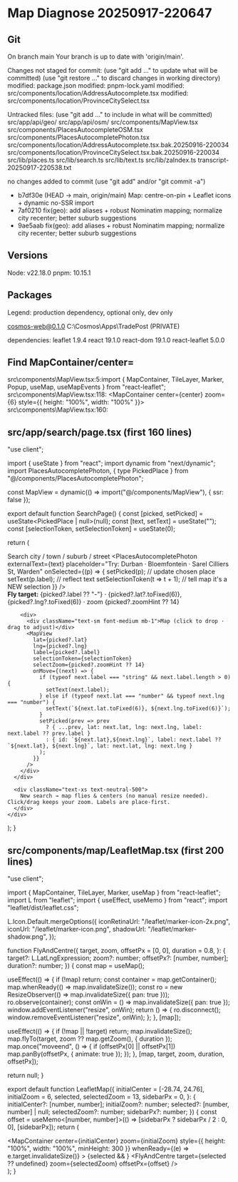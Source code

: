 # Map Diagnose 20250917-220647

## Git
On branch main
Your branch is up to date with 'origin/main'.

Changes not staged for commit:
  (use "git add <file>..." to update what will be committed)
  (use "git restore <file>..." to discard changes in working directory)
	modified:   package.json
	modified:   pnpm-lock.yaml
	modified:   src/components/location/AddressAutocomplete.tsx
	modified:   src/components/location/ProvinceCitySelect.tsx

Untracked files:
  (use "git add <file>..." to include in what will be committed)
	src/app/api/geo/
	src/app/api/osm/
	src/components/MapView.tsx
	src/components/PlacesAutocompleteOSM.tsx
	src/components/PlacesAutocompletePhoton.tsx
	src/components/location/AddressAutocomplete.tsx.bak.20250916-220034
	src/components/location/ProvinceCitySelect.tsx.bak.20250916-220034
	src/lib/places.ts
	src/lib/search.ts
	src/lib/text.ts
	src/lib/zaIndex.ts
	transcript-20250917-220538.txt

no changes added to commit (use "git add" and/or "git commit -a")

* b7df30e (HEAD -> main, origin/main) Map: centre-on-pin + Leaflet icons + dynamic no-SSR import
* 7af0210 fix(geo): add aliases + robust Nominatim mapping; normalize city recenter; better suburb suggestions
* 9ae5aab fix(geo): add aliases + robust Nominatim mapping; normalize city recenter; better suburb suggestions


## Versions
Node: v22.18.0
pnpm: 10.15.1

## Packages
Legend: production dependency, optional only, dev only

cosmos-web@0.1.0 C:\Cosmos\Apps\TradePost (PRIVATE)

dependencies:
leaflet 1.9.4
react 19.1.0
react-dom 19.1.0
react-leaflet 5.0.0


## Find MapContainer/center=

src\components\MapView.tsx:5:import { MapContainer, TileLayer, Marker, Popup, useMap, useMapEvents } from "react-leaflet";
src\components\MapView.tsx:118:      <MapContainer center={center} zoom={6} style={{ height: "100%", width: "100%" }}>
src\components\MapView.tsx:160:      </MapContainer>



## src/app/search/page.tsx (first 160 lines)
"use client";

import { useState } from "react";
import dynamic from "next/dynamic";
import PlacesAutocompletePhoton, { type PickedPlace } from "@/components/PlacesAutocompletePhoton";

const MapView = dynamic(() => import("@/components/MapView"), { ssr: false });

export default function SearchPage() {
  const [picked, setPicked] = useState<PickedPlace | null>(null);
  const [text, setText] = useState<string>("");
  const [selectionToken, setSelectionToken] = useState(0);

  return (
    <div className="min-h-screen p-6 flex flex-col items-center gap-6">
      <div className="w-full max-w-3xl grid md:grid-cols-2 gap-6">
        <div>
          <label className="block text-sm font-medium mb-1">Search city / town / suburb / street</label>
          <PlacesAutocompletePhoton
            externalText={text}
            placeholder="Try: Durban · Bloemfontein · Sarel Cilliers St, Warden"
            onSelected={(p) => {
              setPicked(p);           // update chosen place
              setText(p.label);       // reflect text
              setSelectionToken(t => t + 1); // tell map it's a NEW selection
            }}
          />
          <div className="mt-2 text-[11px] text-neutral-600">
            <b>Fly target:</b> {picked?.label ?? "-"} · {picked?.lat?.toFixed(6)}, {picked?.lng?.toFixed(6)} · zoom {picked?.zoomHint ?? 14}
          </div>
        </div>

        <div>
          <div className="text-sm font-medium mb-1">Map (click to drop · drag to adjust)</div>
          <MapView
            lat={picked?.lat}
            lng={picked?.lng}
            label={picked?.label}
            selectionToken={selectionToken}
            selectZoom={picked?.zoomHint ?? 14}
            onMove={(next) => {
              if (typeof next.label === "string" && next.label.length > 0) {
                setText(next.label);
              } else if (typeof next.lat === "number" && typeof next.lng === "number") {
                setText(`${next.lat.toFixed(6)}, ${next.lng.toFixed(6)}`);
              }
              setPicked(prev => prev
                ? { ...prev, lat: next.lat, lng: next.lng, label: next.label ?? prev.label }
                : { id: `${next.lat},${next.lng}`, label: next.label ?? `${next.lat}, ${next.lng}`, lat: next.lat, lng: next.lng }
              );
            }}
          />
        </div>
      </div>

      <div className="text-xs text-neutral-500">
        New search → map flies & centers (no manual resize needed). Click/drag keeps your zoom. Labels are place-first.
      </div>
    </div>
  );
}


## src/components/map/LeafletMap.tsx (first 200 lines)
"use client";

import { MapContainer, TileLayer, Marker, useMap } from "react-leaflet";
import L from "leaflet";
import { useEffect, useMemo } from "react";
import "leaflet/dist/leaflet.css";

L.Icon.Default.mergeOptions({
  iconRetinaUrl: "/leaflet/marker-icon-2x.png",
  iconUrl: "/leaflet/marker-icon.png",
  shadowUrl: "/leaflet/marker-shadow.png",
});

function FlyAndCentre({
  target,
  zoom,
  offsetPx = [0, 0],
  duration = 0.8,
}: {
  target?: L.LatLngExpression;
  zoom?: number;
  offsetPx?: [number, number];
  duration?: number;
}) {
  const map = useMap();

  useEffect(() => {
    if (!map) return;
    const container = map.getContainer();
    map.whenReady(() => map.invalidateSize());
    const ro = new ResizeObserver(() => map.invalidateSize({ pan: true }));
    ro.observe(container);
    const onWin = () => map.invalidateSize({ pan: true });
    window.addEventListener("resize", onWin);
    return () => {
      ro.disconnect();
      window.removeEventListener("resize", onWin);
    };
  }, [map]);

  useEffect(() => {
    if (!map || !target) return;
    map.invalidateSize();
    map.flyTo(target, zoom ?? map.getZoom(), { duration });
    map.once("moveend", () => {
      if (offsetPx[0] || offsetPx[1]) map.panBy(offsetPx, { animate: true });
    });
  }, [map, target, zoom, duration, offsetPx]);

  return null;
}

export default function LeafletMap({
  initialCenter = [-28.74, 24.76],
  initialZoom = 6,
  selected,
  selectedZoom = 13,
  sidebarPx = 0,
}: {
  initialCenter?: [number, number];
  initialZoom?: number;
  selected?: [number, number] | null;
  selectedZoom?: number;
  sidebarPx?: number;
}) {
  const offset = useMemo<[number, number]>(() => [sidebarPx ? sidebarPx / 2 : 0, 0], [sidebarPx]);
  return (
    <div className="h-full w-full">
      <MapContainer
        center={initialCenter}
        zoom={initialZoom}
        style={{ height: "100%", width: "100%", minHeight: 300 }}
        whenReady={(e) => e.target.invalidateSize()}
      >
        <TileLayer
          url="https://{s}.tile.openstreetmap.org/{z}/{x}/{y}.png"
          attribution="© OpenStreetMap"
        />
        {selected && <Marker position={selected} />}
        <FlyAndCentre target={selected ?? undefined} zoom={selectedZoom} offsetPx={offset} />
      </MapContainer>
    </div>
  );
}

